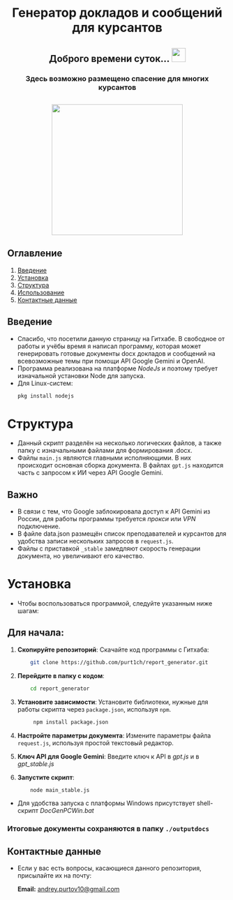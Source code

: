 <h1 align="center">Генератор докладов и сообщений для курсантов</h1>
<h2 align="center">Доброго времени суток...
<img src="https://github.com/blackcater/blackcater/raw/main/images/Hi.gif" height="32"/></h2>
<h3 align="center"> Здесь возможно размещено спасение для многих курсантов
<h2 align="center"><img src="https://static.tildacdn.com/tild6133-6539-4462-b334-633666643630/002_-_____.svg" height="300"/></h2>

## Оглавление

1. [Введение](#введение)
2. [Установка](#установка)
3. [Структура](#Структура)
4. [Использование](#использование)
5. [Контактные данные](#контакты)

## Введение
* Спасибо, что посетили данную страницу на Гитхабе.
В свободное от работы и учёбы время я написал программу, которая может генерировать готовые документы docx докладов и сообщений на всевозможные темы при помощи API Google Gemini и OpenAI.
* Программа реализована на платформе *NodeJs* и поэтому требует изначальной установки Node для запуска.
* Для Linux-систем:
    ```sh
    pkg install nodejs
    ```

# Структура
* Данный скрипт разделён на несколько логических файлов, а также папку с изначальными файлами для формирования .docx. 
* Файлы `main.js` являются главными исполняющими. В них происходит основная сборка документа. В файлах  `gpt.js` находится часть с запросом к ИИ через API Google Gemini.
## Важно
* В связи с тем, что Google заблокировала доступ к API Gemini из России, для работы программы требуется *прокси* или *VPN* подключение.
* В файле data.json размещён список преподавателей и курсантов для удобства записи нескольких запросов в `request.js`.
* Файлы с приставкой `_stable` замедляют скорость генерации документа, но увеличивают его качество.

<!--Установка-->
# Установка
* Чтобы воспользоваться программой, следуйте указанным ниже шагам:
## Для начала:

1. **Скопируйте репозиторий**: Скачайте код программы с Гитхаба:
    ```sh
        git clone https://github.com/purt1ch/report_generator.git
    ```
2. **Перейдите в папку с кодом**:
    ```sh
        cd report_generator
    ```


3. **Установите зависимости**: Установите библиотеки, нужные для работы скрипта через `package.json`, используя `npm`.
    ```sh
         npm install package.json
    ```
4. **Настройте параметры документа**: Измените параметры файла `request.js`, используя простой текстовый редактор.  

5. **Ключ API для Google Gemini**:
Введите ключ к API в *gpt.js* и в *gpt_stable.js*
7. **Запустите скрипт**:
    ```sh
        node main_stable.js
    ```
* Для удобства запуска с платформы Windows присутствует shell-скрипт *DocGenPCWin.bat*

### Итоговые документы сохраняются в папку `./outputdocs`
## Контактные данные
* Если у вас есть вопросы, касающиеся данного репозитория, присылайте их на почту:
  
   **Email:** andrey.purtov10@gmail.com



